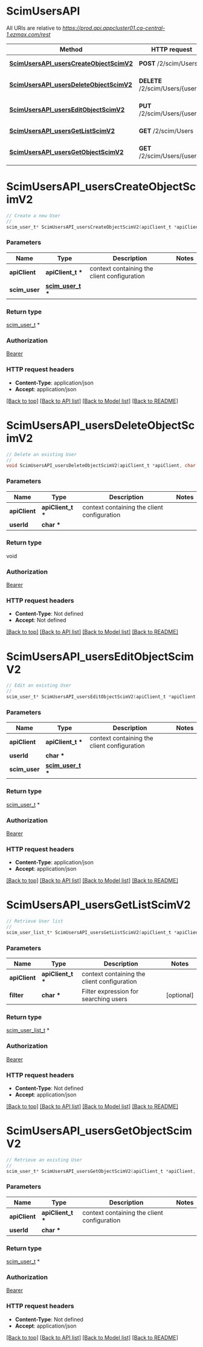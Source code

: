 # ScimUsersAPI

All URIs are relative to *https://prod.api.appcluster01.ca-central-1.ezmax.com/rest*

Method | HTTP request | Description
------------- | ------------- | -------------
[**ScimUsersAPI_usersCreateObjectScimV2**](ScimUsersAPI.md#ScimUsersAPI_usersCreateObjectScimV2) | **POST** /2/scim/Users | Create a new User
[**ScimUsersAPI_usersDeleteObjectScimV2**](ScimUsersAPI.md#ScimUsersAPI_usersDeleteObjectScimV2) | **DELETE** /2/scim/Users/{userId} | Delete an existing User
[**ScimUsersAPI_usersEditObjectScimV2**](ScimUsersAPI.md#ScimUsersAPI_usersEditObjectScimV2) | **PUT** /2/scim/Users/{userId} | Edit an existing User
[**ScimUsersAPI_usersGetListScimV2**](ScimUsersAPI.md#ScimUsersAPI_usersGetListScimV2) | **GET** /2/scim/Users | Retrieve User list
[**ScimUsersAPI_usersGetObjectScimV2**](ScimUsersAPI.md#ScimUsersAPI_usersGetObjectScimV2) | **GET** /2/scim/Users/{userId} | Retrieve an existing User


# **ScimUsersAPI_usersCreateObjectScimV2**
```c
// Create a new User
//
scim_user_t* ScimUsersAPI_usersCreateObjectScimV2(apiClient_t *apiClient, scim_user_t *scim_user);
```

### Parameters
Name | Type | Description  | Notes
------------- | ------------- | ------------- | -------------
**apiClient** | **apiClient_t \*** | context containing the client configuration |
**scim_user** | **[scim_user_t](scim_user.md) \*** |  | 

### Return type

[scim_user_t](scim_user.md) *


### Authorization

[Bearer](../README.md#Bearer)

### HTTP request headers

 - **Content-Type**: application/json
 - **Accept**: application/json

[[Back to top]](#) [[Back to API list]](../README.md#documentation-for-api-endpoints) [[Back to Model list]](../README.md#documentation-for-models) [[Back to README]](../README.md)

# **ScimUsersAPI_usersDeleteObjectScimV2**
```c
// Delete an existing User
//
void ScimUsersAPI_usersDeleteObjectScimV2(apiClient_t *apiClient, char *userId);
```

### Parameters
Name | Type | Description  | Notes
------------- | ------------- | ------------- | -------------
**apiClient** | **apiClient_t \*** | context containing the client configuration |
**userId** | **char \*** |  | 

### Return type

void

### Authorization

[Bearer](../README.md#Bearer)

### HTTP request headers

 - **Content-Type**: Not defined
 - **Accept**: Not defined

[[Back to top]](#) [[Back to API list]](../README.md#documentation-for-api-endpoints) [[Back to Model list]](../README.md#documentation-for-models) [[Back to README]](../README.md)

# **ScimUsersAPI_usersEditObjectScimV2**
```c
// Edit an existing User
//
scim_user_t* ScimUsersAPI_usersEditObjectScimV2(apiClient_t *apiClient, char *userId, scim_user_t *scim_user);
```

### Parameters
Name | Type | Description  | Notes
------------- | ------------- | ------------- | -------------
**apiClient** | **apiClient_t \*** | context containing the client configuration |
**userId** | **char \*** |  | 
**scim_user** | **[scim_user_t](scim_user.md) \*** |  | 

### Return type

[scim_user_t](scim_user.md) *


### Authorization

[Bearer](../README.md#Bearer)

### HTTP request headers

 - **Content-Type**: application/json
 - **Accept**: application/json

[[Back to top]](#) [[Back to API list]](../README.md#documentation-for-api-endpoints) [[Back to Model list]](../README.md#documentation-for-models) [[Back to README]](../README.md)

# **ScimUsersAPI_usersGetListScimV2**
```c
// Retrieve User list
//
scim_user_list_t* ScimUsersAPI_usersGetListScimV2(apiClient_t *apiClient, char *filter);
```

### Parameters
Name | Type | Description  | Notes
------------- | ------------- | ------------- | -------------
**apiClient** | **apiClient_t \*** | context containing the client configuration |
**filter** | **char \*** | Filter expression for searching users | [optional] 

### Return type

[scim_user_list_t](scim_user_list.md) *


### Authorization

[Bearer](../README.md#Bearer)

### HTTP request headers

 - **Content-Type**: Not defined
 - **Accept**: application/json

[[Back to top]](#) [[Back to API list]](../README.md#documentation-for-api-endpoints) [[Back to Model list]](../README.md#documentation-for-models) [[Back to README]](../README.md)

# **ScimUsersAPI_usersGetObjectScimV2**
```c
// Retrieve an existing User
//
scim_user_t* ScimUsersAPI_usersGetObjectScimV2(apiClient_t *apiClient, char *userId);
```

### Parameters
Name | Type | Description  | Notes
------------- | ------------- | ------------- | -------------
**apiClient** | **apiClient_t \*** | context containing the client configuration |
**userId** | **char \*** |  | 

### Return type

[scim_user_t](scim_user.md) *


### Authorization

[Bearer](../README.md#Bearer)

### HTTP request headers

 - **Content-Type**: Not defined
 - **Accept**: application/json

[[Back to top]](#) [[Back to API list]](../README.md#documentation-for-api-endpoints) [[Back to Model list]](../README.md#documentation-for-models) [[Back to README]](../README.md)

